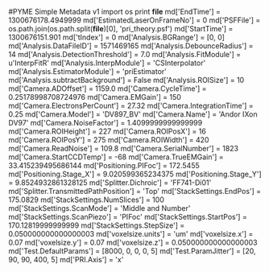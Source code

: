 #PYME Simple Metadata v1
import os
print __file__
md['EndTime'] = 1300676178.4949999
md['EstimatedLaserOnFrameNo'] = 0
md['PSFFile'] = os.path.join(os.path.split(__file__)[0], 'pri_theory.psf')
md['StartTime'] = 1300676151.901
md['tIndex'] = 0
md['Analysis.BGRange'] = [0, 0]
md['Analysis.DataFileID'] = 1571469165
md['Analysis.DebounceRadius'] = 14
md['Analysis.DetectionThreshold'] = 7.0
md['Analysis.FitModule'] = u'InterpFitR'
md['Analysis.InterpModule'] = 'CSInterpolator'
md['Analysis.EstimatorModule'] = 'priEstimator'
md['Analysis.subtractBackground'] = False
md['Analysis.ROISize'] = 10
md['Camera.ADOffset'] = 1159.0
md['Camera.CycleTime'] = 0.25178998708724976
md['Camera.EMGain'] = 150
md['Camera.ElectronsPerCount'] = 27.32
md['Camera.IntegrationTime'] = 0.25
md['Camera.Model'] = 'DV897_BV'
md['Camera.Name'] = 'Andor IXon DV97'
md['Camera.NoiseFactor'] = 1.4099999999999999
md['Camera.ROIHeight'] = 227
md['Camera.ROIPosX'] = 16
md['Camera.ROIPosY'] = 275
md['Camera.ROIWidth'] = 420
md['Camera.ReadNoise'] = 109.8
md['Camera.SerialNumber'] = 1823
md['Camera.StartCCDTemp'] = -68
md['Camera.TrueEMGain'] = 33.415239495686144
md['Positioning.PIFoc'] = 172.5455
md['Positioning.Stage_X'] = 9.020599365234375
md['Positioning.Stage_Y'] = 9.8524932861328125
md['Splitter.Dichroic'] = 'FF741-Di01'
md['Splitter.TransmittedPathPosition'] = 'Top'
md['StackSettings.EndPos'] = 175.0829
md['StackSettings.NumSlices'] = 100
md['StackSettings.ScanMode'] = 'Middle and Number'
md['StackSettings.ScanPiezo'] = 'PIFoc'
md['StackSettings.StartPos'] = 170.12819999999999
md['StackSettings.StepSize'] = 0.050000000000000003
md['voxelsize.units'] = 'um'
md['voxelsize.x'] = 0.07
md['voxelsize.y'] = 0.07
md['voxelsize.z'] = 0.050000000000000003
md['Test.DefaultParams'] = [8000, 0, 0, 0, 5]
md['Test.ParamJitter'] = [20, 90, 90, 400, 5]
md['PRI.Axis'] = 'x'
